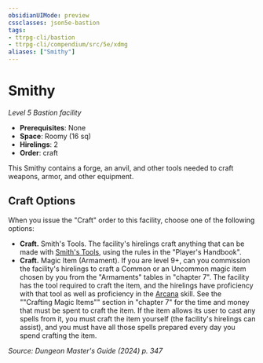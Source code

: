 ```yaml
---
obsidianUIMode: preview
cssclasses: json5e-bastion
tags:
- ttrpg-cli/bastion
- ttrpg-cli/compendium/src/5e/xdmg
aliases: ["Smithy"]
---
```

# Smithy
*Level 5 Bastion facility*  

- **Prerequisites**: None
- **Space**: Roomy (16 sq)
- **Hirelings**: 2
- **Order**: craft

This Smithy contains a forge, an anvil, and other tools needed to craft weapons, armor, and other equipment.

## Craft Options

When you issue the "Craft" order to this facility, choose one of the following options:

- **Craft.** Smith's Tools. The facility's hirelings craft anything that can be made with [Smith's Tools](3-Mechanics/CLI/items/smiths-tools-xphb.md), using the rules in the "Player's Handbook".  
- **Craft.** Magic Item (Armament). If you are level 9+, can you commission the facility's hirelings to craft a Common or an Uncommon magic item chosen by you from the "Armaments" tables in "chapter 7". The facility has the tool required to craft the item, and the hirelings have proficiency with that tool as well as proficiency in the [Arcana](3-Mechanics/CLI/rules/skills.md#Arcana) skill. See the ""Crafting Magic Items"" section in "chapter 7" for the time and money that must be spent to craft the item. If the item allows its user to cast any spells from it, you must craft the item yourself (the facility's hirelings can assist), and you must have all those spells prepared every day you spend crafting the item.  

*Source: Dungeon Master's Guide (2024) p. 347*